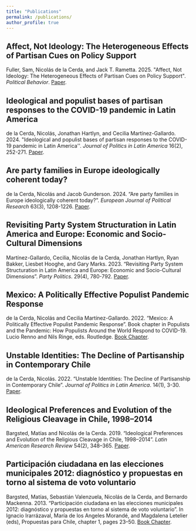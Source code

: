 ```yaml
---
title: "Publications"
permalink: /publications/
author_profile: true
---
```


## Affect, Not Ideology: The Heterogeneous Effects of Partisan Cues on Policy Support

Fuller, Sam,  Nicolás de la Cerda, and Jack T. Rametta. 2025. "Affect, Not Ideology: The Heterogeneous Effects of Partisan Cues on Policy Support". *Political Behavior*. [Paper](https://doi.org/10.1007/s11109-025-10030-w).


## Ideological and populist bases of partisan responses to the COVID-19 pandemic in Latin America

de la Cerda, Nicolás, Jonathan Hartlyn, and Cecilia Martínez-Gallardo. 2024. "Ideological and populist bases of partisan responses to the COVID-19 pandemic in Latin America''. *Journal of Politics in Latin America* 16(2), 252-271. [Paper](https://doi.org/10.1177/1866802X241262326).

## Are party families in Europe ideologically coherent today?
de la Cerda, Nicolás and Jacob Gunderson. 2024. “Are party families in Europe
ideologically coherent today?”. *European Journal of Political Research* 63(3), 1208-1226. [Paper](http://doi.org/10.1111/1475-6765.12638).

## Revisiting Party System Structuration in Latin America and Europe: Economic and Socio-Cultural Dimensions
Martínez-Gallardo, Cecilia, Nicolás de la Cerda, Jonathan Hartlyn, Ryan Bakker, Liesbet Hooghe, and Gary Marks. 2023. “Revisiting Party System Structuration in Latin America and Europe: Economic and Socio-Cultural Dimensions”. *Party Politics*. 29(4), 780-792. [Paper](https://doi.org/10.1177/13540688221090604).

## Mexico: A Politically Effective Populist Pandemic Response
de la Cerda, Nicolás and Cecilia Martínez-Gallardo. 2022. “Mexico: A Politically Effective Populist Pandemic Response”. Book chapter in Populists and the Pandemic: How Populists Around the World Respond to COVID-19. Lucio Renno and Nils Ringe, eds. Routledge. [Book Chapter](https://library.oapen.org/bitstream/handle/20.500.12657/57268/9781000634877.pdf?sequence=1#page=50).

## Unstable Identities: The Decline of Partisanship in Contemporary Chile
de la Cerda, Nicolás. 2022. “Unstable Identities: The Decline of Partisanship in Contemporary Chile”. *Journal of Politics in Latin America*. 14(1), 3-30. [Paper](https://journals.sagepub.com/doi/full/10.1177/1866802X211069378).

## Ideological Preferences and Evolution of the Religious Cleavage in Chile, 1998–2014
Bargsted, Matías and Nicolás de la Cerda. 2019. “Ideological Preferences and Evolution of the Religious Cleavage in Chile, 1998–2014”. *Latin American Research Review* 54(2), 348–365. [Paper](https://repositorio.uc.cl/xmlui/bitstream/handle/11534/60365/Ideological%20Preferences%20and%20Evolution%20of%20the%20Religious%20Cleavage%20in%20Chile,%201998-2014.pdf).

## Participación ciudadana en las elecciones municipales 2012: diagnóstico y propuestas en torno al sistema de voto voluntario
Bargsted, Matías, Sebastián Valenzuela, Nicolás de la Cerda, and Bernardo Mackenna. 2013. “Participación ciudadana en las elecciones municipales 2012: diagnóstico y propuestas en torno al sistema de voto voluntario”. In Ignacio Irarrázaval, María de los Angeles Morandé, and Magdalena Letelier (eds), Propuestas para Chile, chapter 1, pages 23–50. [Book Chapter](https://politicaspublicas.uc.cl/wp-content/uploads/2014/01/Libro-Propuestas-para-Chile_versi%C3%B3n-web.pdf#page=16).